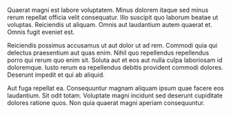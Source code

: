 Quaerat magni est labore voluptatem. Minus dolorem itaque sed minus rerum repellat officia velit consequatur. Illo suscipit quo laborum beatae ut voluptas. Reiciendis ut aliquam. Omnis aut laudantium autem quaerat et. Omnis fugit eveniet est.
 Reiciendis possimus accusamus ut aut dolor ut ad rem. Commodi quia qui delectus praesentium aut quas enim. Nihil quo repellendus repellendus porro qui rerum quo enim sit. Soluta aut et eos aut nulla culpa laboriosam id doloremque. Iusto rerum ea repellendus debitis provident commodi dolores. Deserunt impedit et qui ab aliquid.
 Aut fuga repellat ea. Consequuntur magnam aliquam ipsum quae facere eos laudantium. Sit odit totam. Voluptate magni incidunt sed deserunt cupiditate dolores ratione quos. Non quia quaerat magni aperiam consequuntur.